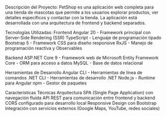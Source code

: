 Descripción del Proyecto:
PetShop es una aplicación web completa para una tienda de mascotas que permite a los usuarios explorar productos, ver detalles específicos y contactar con la tienda. La aplicación está desarrollada con una arquitectura de frontend y backend separados.

Tecnologías Utilizadas:
Frontend
Angular 20 - Framework principal con Server-Side Rendering (SSR)
TypeScript - Lenguaje de programación tipado
Bootstrap 5 - Framework CSS para diseño responsive
RxJS - Manejo de programación reactiva y Observables

Backend
ASP.NET Core 9 - Framework web de Microsoft
Entity Framework Core - ORM para acceso a datos
MySQL - Base de datos relacional

Herramientas de Desarrollo
Angular CLI - Herramientas de línea de comandos
.NET CLI - Herramientas de desarrollo .NET
Node.js - Runtime para Angular
npm - Gestor de paquetes

Características Técnicas
Arquitectura SPA (Single Page Application) con navegación fluida
API REST para comunicación entre frontend y backend
CORS configurado para desarrollo local
Responsive Design con Bootstrap
Integración con servicios externos (Google Maps, YouTube, redes sociales)
